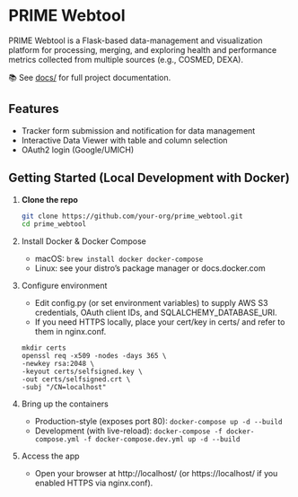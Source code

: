 # PRIME Webtool

PRIME Webtool is a Flask-based data-management and visualization platform for processing, merging, and exploring health and performance metrics collected from multiple sources (e.g., COSMED, DEXA).

📚 See [docs/](docs/) for full project documentation.

## Features
- Tracker form submission and notification for data management
- Interactive Data Viewer with table and column selection  
- OAuth2 login (Google/UMICH)  


## Getting Started (Local Development with Docker)

1. **Clone the repo**  
   ```bash
   git clone https://github.com/your-org/prime_webtool.git
   cd prime_webtool
   ```
2.	Install Docker & Docker Compose
      - macOS: `brew install docker docker-compose`
      - Linux: see your distro’s package manager or docs.docker.com
3.	Configure environment
      - Edit config.py (or set environment variables) to supply AWS S3 credentials, OAuth client IDs, and SQLALCHEMY_DATABASE_URI.
      - If you need HTTPS locally, place your cert/key in certs/ and refer to them in nginx.conf.
      ```
      mkdir certs
      openssl req -x509 -nodes -days 365 \
      -newkey rsa:2048 \
      -keyout certs/selfsigned.key \
      -out certs/selfsigned.crt \
      -subj "/CN=localhost"
      ```
4.	Bring up the containers
	  - Production-style (exposes port 80): `docker-compose up -d --build`
    - Development (with live-reload): `docker-compose -f docker-compose.yml -f docker-compose.dev.yml up -d --build`


5.	Access the app
    - Open your browser at http://localhost/ (or https://localhost/ if you enabled HTTPS via nginx.conf).


